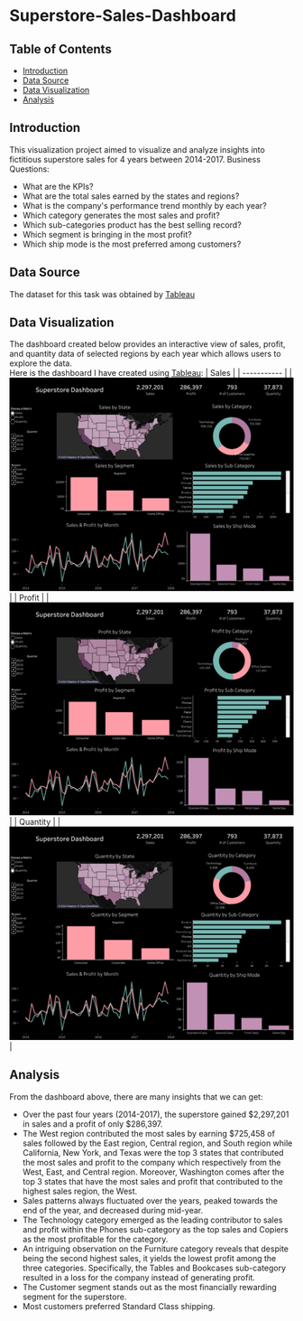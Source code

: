 # Superstore-Sales-Dashboard

## Table of Contents
- [Introduction](#Introduction)
- [Data Source](#Data-Source)
- [Data Visualization](#Data-Visualization)
- [Analysis](#Analysis)

## Introduction
This visualization project aimed to visualize and analyze insights into fictitious superstore sales for 4 years between 2014-2017. 
Business Questions:
- What are the KPIs?
- What are the total sales earned by the states and regions?
- What is the company's performance trend monthly by each year?
- Which category generates the most sales and profit?
- Which sub-categories product has the best selling record?
- Which segment is bringing in the most profit?
- Which ship mode is the most preferred among customers?

## Data Source
The dataset for this task was obtained by [Tableau](https://community.tableau.com/s/question/0D54T00000CWeX8SAL/sample-superstore-sales-excelxls) 

## Data Visualization
The dashboard created below provides an interactive view of sales, profit, and quantity data of selected regions by each year which allows users to explore the data.   
Here is the dashboard I have created using [Tableau](https://public.tableau.com/app/profile/nur.alfi.laily/viz/SuperstoreSales_17036535860750/DashboardV22):
| Sales |
| ----------- |
|![Sales](https://github.com/alfi0120/Superstore-Sales-Dashboard/blob/8f1c196e45fc1022bdfcd26d60f0b56ee11a76cf/Sales.png)|
| Profit |
|![Profit](https://github.com/alfi0120/Superstore-Sales-Dashboard/blob/8f1c196e45fc1022bdfcd26d60f0b56ee11a76cf/Profit.png)|
| Quantity |
|![Quantity](https://github.com/alfi0120/Superstore-Sales-Dashboard/blob/8f1c196e45fc1022bdfcd26d60f0b56ee11a76cf/Quantity.png)|

## Analysis
From the dashboard above, there are many insights that we can get:
- Over the past four years (2014-2017), the superstore gained $2,297,201 in sales and a profit of only $286,397.
- The West region contributed the most sales by earning $725,458 of sales followed by the East region, Central region, and South region while California, New York, and Texas were the top 3 states that contributed the most sales and profit to the company which respectively from the West, East, and Central region. Moreover, Washington comes after the top 3 states that have the most sales and profit that contributed to the highest sales region, the West.
- Sales patterns always fluctuated over the years, peaked towards the end of the year, and decreased during mid-year.
- The Technology category emerged as the leading contributor to sales and profit within the Phones sub-category as the top sales and Copiers as the most profitable for the category.
- An intriguing observation on the Furniture category reveals that despite being the second highest sales, it yields the lowest profit among the three categories. Specifically, the Tables and Bookcases sub-category resulted in a loss for the company instead of generating profit.
- The Customer segment stands out as the most financially rewarding segment for the superstore.
- Most customers preferred Standard Class shipping.
